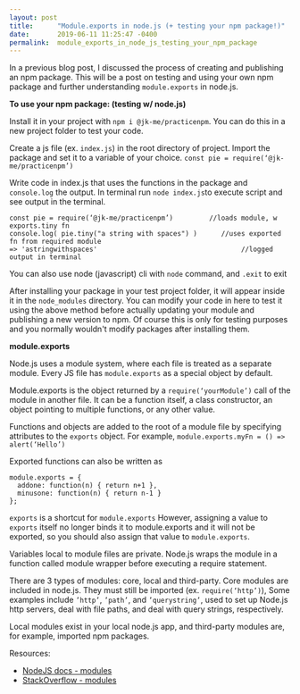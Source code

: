 ```yaml
---
layout: post
title:      "Module.exports in node.js (+ testing your npm package!)"
date:       2019-06-11 11:25:47 -0400
permalink:  module_exports_in_node_js_testing_your_npm_package
---
```


In a previous blog post, I discussed the process of creating and publishing an npm package. This will be a post on testing and using your own npm package and further understanding `module.exports` in node.js.

**To use your npm package: (testing w/ node.js)**

Install it in your project with `npm i @jk-me/practicenpm`. You can do this in a new project folder to test your code. 

Create a js file (ex. `index.js`) in the root directory of project. Import the package and set it to a variable of your choice. ```const pie = require(‘@jk-me/practicenpm’)```

Write code in index.js that uses the functions in the package and `console.log` the output. In terminal run `node index.js`to execute script and see output in the terminal.

```
const pie = require(‘@jk-me/practicenpm’)         //loads module, w exports.tiny fn 
console.log( pie.tiny("a string with spaces") )      //uses exported fn from required module
=> 'astringwithspaces'                                    //logged output in terminal
``` 

You can also use node (javascript) cli with `node` command, and `.exit` to exit

After installing your package in your test project folder, it will appear inside it in the `node_modules` directory. You can modify your code in here to test it using the above method before actually updating your module and publishing a new version to npm. Of course this is only for testing purposes and you normally wouldn't modify packages after installing them.

**module.exports**

Node.js uses a module system, where each file is treated as a separate module. Every JS file has `module.exports` as a special object by default.

Module.exports is the object returned by a `require(‘yourModule’)` call of the module in another file. It can be a function itself, a class constructor, an object pointing to multiple functions, or any other value.

Functions and objects are added to the root of a module file by specifying attributes to the `exports` object. For example, `module.exports.myFn = () => alert(‘Hello’)`

Exported functions can also be written as

```
module.exports = {
  addone: function(n) { return n+1 },
  minusone: function(n) { return n-1 }
};
```

`exports` is a shortcut for `module.exports` However, assigning a value to `exports` itself no longer binds it to module.exports and it will not be exported, so you should also assign that value to `module.exports`.

Variables local to module files are private. Node.js wraps the module in a function called module wrapper before executing a require statement.

There are 3 types of modules: core, local and third-party. Core modules are included in node.js. They must still be imported (ex. `require(‘http’)`), Some examples include `’http’`, `’path’`, and `’querystring’`, used to set up Node.js http servers, deal with file paths, and deal with query strings, respectively.

Local modules exist in your local node.js app, and third-party modules are, for example, imported npm packages.

Resources:
* [NodeJS docs - modules](https://nodejs.org/api/modules.html#modules_modules)
* [StackOverflow - modules](https://stackoverflow.com/questions/5311334/what-is-the-purpose-of-node-js-module-exports-and-how-do-you-use-it)


